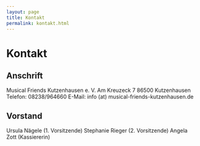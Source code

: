 ```yaml
---
layout: page
title: Kontakt
permalink: kontakt.html
---
```


# Kontakt

## Anschrift

Musical Friends Kutzenhausen e. V.
Am Kreuzeck 7
86500 Kutzenhausen
Telefon: 08238/964660
E-Mail: info (at) musical-friends-kutzenhausen.de

## Vorstand

Ursula Nägele (1. Vorsitzende)
Stephanie Rieger (2. Vorsitzende)
Angela Zott (Kassiererin)
